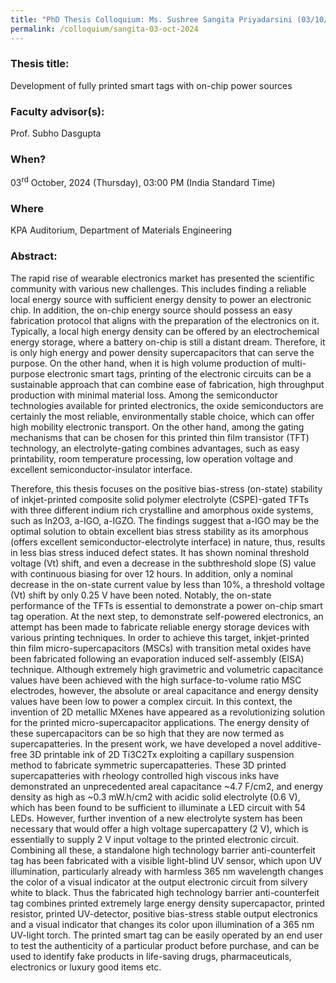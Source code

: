 ```yaml
---
title: "PhD Thesis Colloquium: Ms. Sushree Sangita Priyadarsini (03/10/24)"
permalink: /colloquium/sangita-03-oct-2024
---
```

### Thesis title:
Development of fully printed smart tags with on-chip power sources

### Faculty advisor(s):
Prof. Subho Dasgupta

### When?
03<sup>rd</sup> October, 2024 (Thursday), 03:00 PM (India Standard Time)

### Where
KPA Auditorium, Department of Materials Engineering

### Abstract:
The rapid rise of wearable electronics market has presented the scientific community with various new challenges. This includes finding a reliable local energy source with sufficient energy density to power an electronic chip. In addition, the on-chip energy source should possess an easy fabrication protocol that aligns with the preparation of the electronics on it. Typically, a local high energy density can be offered by an electrochemical energy storage, where a battery on-chip is still a distant dream. Therefore, it is only high energy and power density supercapacitors that can serve the purpose. On the other hand, when it is high volume production of multi-purpose electronic smart tags, printing of the electronic circuits can be a sustainable approach that can combine ease of fabrication, high throughput production with minimal material loss. Among the semiconductor technologies available for printed electronics, the oxide semiconductors are certainly the most reliable, environmentally stable choice, which can offer high mobility electronic transport. On the other hand, among the gating mechanisms that can be chosen for this printed thin film transistor (TFT) technology, an electrolyte-gating combines advantages, such as easy printability, room temperature processing, low operation voltage and excellent semiconductor-insulator interface.

Therefore, this thesis focuses on the positive bias-stress (on-state) stability of inkjet-printed composite solid polymer electrolyte (CSPE)-gated TFTs with three different indium rich crystalline and amorphous oxide systems, such as In2O3, a-IGO, a-IGZO. The findings suggest that a-IGO may be the optimal solution to obtain excellent bias stress stability as its amorphous (offers excellent semiconductor-electrolyte interface) in nature, thus, results in less bias stress induced defect states. It has shown nominal threshold voltage (Vt) shift, and even a decrease in the subthreshold slope (S) value with continuous biasing for over 12 hours. In addition, only a nominal decrease in the on-state current value by less than 10%, a threshold voltage (Vt) shift by only 0.25 V have been noted. Notably, the on-state performance of the TFTs is essential to demonstrate a power on-chip smart tag operation. At the next step, to demonstrate self-powered electronics, an attempt has been made to fabricate reliable energy storage devices with various printing techniques. In order to achieve this target, inkjet-printed thin film micro-supercapacitors (MSCs) with transition metal oxides have been fabricated following an evaporation induced self-assembly (EISA) technique. Although extremely high gravimetric and volumetric capacitance values have been achieved with the high surface-to-volume ratio MSC electrodes, however, the absolute or areal capacitance and energy density values have been low to power a complex circuit. In this context, the invention of 2D metallic MXenes have appeared as a revolutionizing solution for the printed micro-supercapacitor applications. The energy density of these supercapacitors can be so high that they are now termed as supercapatteries. In the present work, we have developed a novel additive-free 3D printable ink of 2D Ti3C2Tx exploiting a capillary suspension method to fabricate symmetric supercapatteries. These 3D printed supercapatteries with rheology controlled high viscous inks have demonstrated an unprecedented areal capacitance ~4.7 F/cm2, and energy density as high as ~0.3 mW.h/cm2 with acidic solid electrolyte (0.6 V), which has been found to be sufficient to illuminate a LED circuit with 54 LEDs. However, further invention of a new electrolyte system has been necessary that would offer a high voltage supercapattery (2 V), which is essentially to supply 2 V input voltage to the printed electronic circuit. Combining all these, a standalone high technology barrier anti-counterfeit tag has been fabricated with a visible light-blind UV sensor, which upon UV illumination, particularly already with harmless 365 nm wavelength changes the color of a visual indicator at the output electronic circuit from silvery white to black. Thus the fabricated high technology barrier anti-counterfeit tag combines printed extremely large energy density supercapactor, printed resistor, printed UV-detector, positive bias-stress stable output electronics and a visual indicator that changes its color upon illumination of a 365 nm UV-light torch. The printed smart tag can be easily operated by an end user to test the authenticity of a particular product before purchase, and can be used to identify fake products in life-saving drugs, pharmaceuticals, electronics or luxury good items etc.